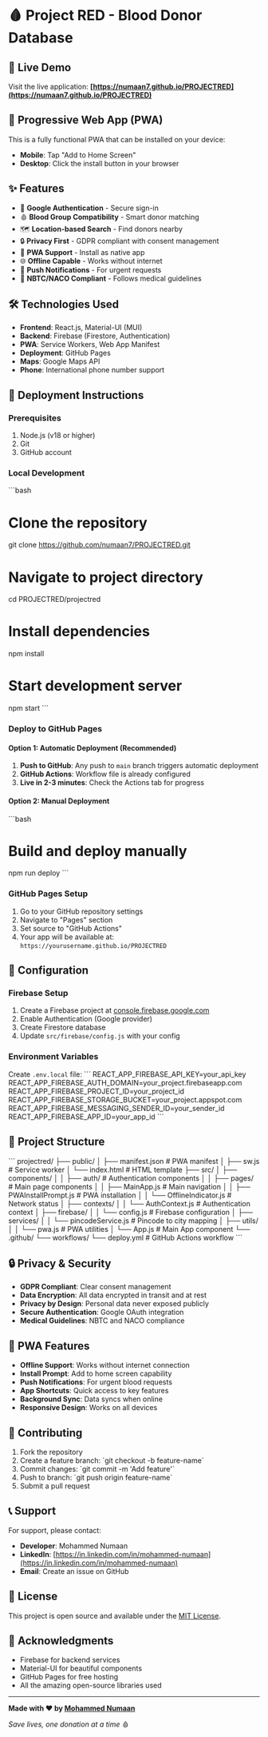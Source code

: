 # 🩸 Project RED - Blood Donor Database

## 🚀 Live Demo
Visit the live application: **[https://numaan7.github.io/PROJECTRED](https://numaan7.github.io/PROJECTRED)**

## 📱 Progressive Web App (PWA)
This is a fully functional PWA that can be installed on your device:
- **Mobile**: Tap "Add to Home Screen" 
- **Desktop**: Click the install button in your browser

## ✨ Features
- 🔐 **Google Authentication** - Secure sign-in
- 🩸 **Blood Group Compatibility** - Smart donor matching
- 🗺️ **Location-based Search** - Find donors nearby
- 🔒 **Privacy First** - GDPR compliant with consent management
- 📱 **PWA Support** - Install as native app
- 🌐 **Offline Capable** - Works without internet
- 📲 **Push Notifications** - For urgent requests
- 🏥 **NBTC/NACO Compliant** - Follows medical guidelines

## 🛠️ Technologies Used
- **Frontend**: React.js, Material-UI (MUI)
- **Backend**: Firebase (Firestore, Authentication)
- **PWA**: Service Workers, Web App Manifest
- **Deployment**: GitHub Pages
- **Maps**: Google Maps API
- **Phone**: International phone number support

## 🚀 Deployment Instructions

### Prerequisites
1. Node.js (v18 or higher)
2. Git
3. GitHub account

### Local Development
\`\`\`bash
# Clone the repository
git clone https://github.com/numaan7/PROJECTRED.git

# Navigate to project directory
cd PROJECTRED/projectred

# Install dependencies
npm install

# Start development server
npm start
\`\`\`

### Deploy to GitHub Pages

#### Option 1: Automatic Deployment (Recommended)
1. **Push to GitHub**: Any push to `main` branch triggers automatic deployment
2. **GitHub Actions**: Workflow file is already configured
3. **Live in 2-3 minutes**: Check the Actions tab for progress

#### Option 2: Manual Deployment
\`\`\`bash
# Build and deploy manually
npm run deploy
\`\`\`

### GitHub Pages Setup
1. Go to your GitHub repository settings
2. Navigate to "Pages" section
3. Set source to "GitHub Actions"
4. Your app will be available at: `https://yourusername.github.io/PROJECTRED`

## 🔧 Configuration

### Firebase Setup
1. Create a Firebase project at [console.firebase.google.com](https://console.firebase.google.com)
2. Enable Authentication (Google provider)
3. Create Firestore database
4. Update `src/firebase/config.js` with your config

### Environment Variables
Create `.env.local` file:
\`\`\`
REACT_APP_FIREBASE_API_KEY=your_api_key
REACT_APP_FIREBASE_AUTH_DOMAIN=your_project.firebaseapp.com
REACT_APP_FIREBASE_PROJECT_ID=your_project_id
REACT_APP_FIREBASE_STORAGE_BUCKET=your_project.appspot.com
REACT_APP_FIREBASE_MESSAGING_SENDER_ID=your_sender_id
REACT_APP_FIREBASE_APP_ID=your_app_id
\`\`\`

## 📁 Project Structure
\`\`\`
projectred/
├── public/
│   ├── manifest.json          # PWA manifest
│   ├── sw.js                  # Service worker
│   └── index.html             # HTML template
├── src/
│   ├── components/
│   │   ├── auth/              # Authentication components
│   │   ├── pages/             # Main page components
│   │   ├── MainApp.js         # Main navigation
│   │   ├── PWAInstallPrompt.js # PWA installation
│   │   └── OfflineIndicator.js # Network status
│   ├── contexts/
│   │   └── AuthContext.js     # Authentication context
│   ├── firebase/
│   │   └── config.js          # Firebase configuration
│   ├── services/
│   │   └── pincodeService.js  # Pincode to city mapping
│   ├── utils/
│   │   └── pwa.js             # PWA utilities
│   └── App.js                 # Main App component
└── .github/
    └── workflows/
        └── deploy.yml         # GitHub Actions workflow
\`\`\`

## 🔒 Privacy & Security
- **GDPR Compliant**: Clear consent management
- **Data Encryption**: All data encrypted in transit and at rest
- **Privacy by Design**: Personal data never exposed publicly
- **Secure Authentication**: Google OAuth integration
- **Medical Guidelines**: NBTC and NACO compliance

## 📱 PWA Features
- **Offline Support**: Works without internet connection
- **Install Prompt**: Add to home screen capability
- **Push Notifications**: For urgent blood requests
- **App Shortcuts**: Quick access to key features
- **Background Sync**: Data syncs when online
- **Responsive Design**: Works on all devices

## 🤝 Contributing
1. Fork the repository
2. Create a feature branch: \`git checkout -b feature-name\`
3. Commit changes: \`git commit -m 'Add feature'\`
4. Push to branch: \`git push origin feature-name\`
5. Submit a pull request

## 📞 Support
For support, please contact:
- **Developer**: Mohammed Numaan
- **LinkedIn**: [https://in.linkedin.com/in/mohammed-numaan](https://in.linkedin.com/in/mohammed-numaan)
- **Email**: Create an issue on GitHub

## 📄 License
This project is open source and available under the [MIT License](LICENSE).

## 🙏 Acknowledgments
- Firebase for backend services
- Material-UI for beautiful components
- GitHub Pages for free hosting
- All the amazing open-source libraries used

---

**Made with ❤️ by [Mohammed Numaan](https://in.linkedin.com/in/mohammed-numaan)**

*Save lives, one donation at a time* 🩸
